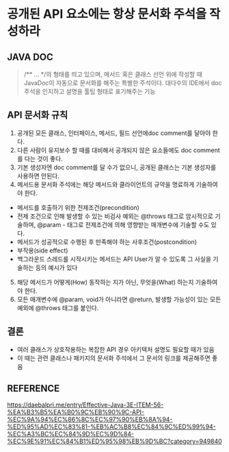 # 공개된 API 요소에는 항상 문서화 주석을 작성하라

## JAVA DOC
> /** ... */의 형태를 띄고 있으며, 메서드 혹은 클래스 선언 위에 작성할 때 JavaDoc이 자동으로 문서화를 해주는 특별한 주석이다. 대다수의 IDE에서 doc 주석을 인지하고 설명을 툴팁 형태로 표기해주는 기능

## API 문서화 규칙
1. 공개된 모든 클래스, 인터페이스, 메서드, 필드 선언에doc comment를 달아야 한다.
2. 다른 사람이 유지보수 할 때를 대비해서 공개되지 않은 요소들에도 doc comment를 다는 것이 좋다.
3. 기본 생성자엔 doc comment를 달 수가 없으니, 공개된 클래스는 기본 생성자를 사용하면 안된다.
4. 메서드용 문서화 주석에는 해당 메서드와 클라이언트의 규약을 명료하게 기술하여야 한다.
- 메서드를 호출하기 위한 전제조건(precondition)
- 전제 조건으로 인해 발생할 수 있는 비검사 예외는 @throws 태그로 암시적으로 기술하며, @param - 태그로 전제조건에 의해 영향받는 매개변수에 기술할 수도 있다.
- 메서드가 성공적으로 수행된 후 만족해야 하는 사후조건(postcondition)
- 부작용(side effect)
- 백그라운드 스레드를 시작시키는 메서드는 API User가 알 수 있도록 그 사실을 기술하는 등의 예시가 있다
5. 해당 메서드가 어떻게(How) 동작하는 지가 아닌, 무엇을(What) 하는지 기술하여야 한다.
6. 모든 매개변수에 @param, void가 아니라면 @return, 발생할 가능성이 있는 모든 예외에 @throws 태그를 붙인다.

## 결론
- 여러 클래스가 상호작용하는 복잡한 API 경우 아키텍처 설명도 필요할 때가 있음
- 이 때는 관련 클래스나 패키지의 문서화 주석에서 그 문서의 링크를 제공해주면 좋음


## REFERENCE
https://daebalpri.me/entry/Effective-Java-3E-ITEM-56-%EA%B3%B5%EA%B0%9C%EB%90%9C-API-%EC%9A%94%EC%86%8C%EC%97%90%EB%8A%94-%ED%95%AD%EC%83%81-%EB%AC%B8%EC%84%9C%ED%99%94-%EC%A3%BC%EC%84%9D%EC%9D%84-%EC%9E%91%EC%84%B1%ED%95%98%EB%9D%BC?category=949840
